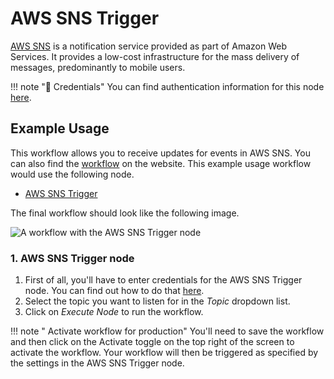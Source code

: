 # AWS SNS Trigger

[AWS SNS](https://aws.amazon.com/sns/) is a notification service provided as part of Amazon Web Services. It provides a low-cost infrastructure for the mass delivery of messages, predominantly to mobile users.

!!! note "🔑 Credentials"
    You can find authentication information for this node [here](/integrations/credentials/aws/).



## Example Usage

This workflow allows you to receive updates for events in AWS SNS. You can also find the [workflow](https://n8n.io/workflows/509) on the website. This example usage workflow would use the following node.
- [AWS SNS Trigger]()

The final workflow should look like the following image.

![A workflow with the AWS SNS Trigger node](/_images/integrations/trigger-nodes/awssnstrigger/workflow.png)


### 1. AWS SNS Trigger node

1. First of all, you'll have to enter credentials for the AWS SNS Trigger node. You can find out how to do that [here](/integrations/credentials/aws/).
2. Select the topic you want to listen for in the *Topic* dropdown list.
3. Click on *Execute Node* to run the workflow.

!!! note " Activate workflow for production"
    You'll need to save the workflow and then click on the Activate toggle on the top right of the screen to activate the workflow. Your workflow will then be triggered as specified by the settings in the AWS SNS Trigger node.

